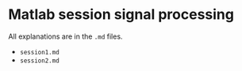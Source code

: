 # Matlab session signal processing 

All explanations are in the `.md` files.

- `session1.md`
- `session2.md`
